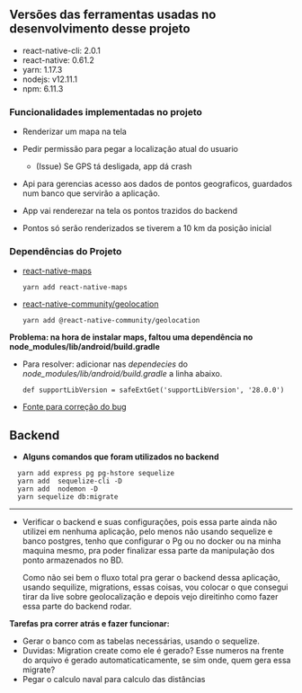 ## Versões das ferramentas usadas no desenvolvimento desse projeto

- react-native-cli: 2.0.1
- react-native: 0.61.2
- yarn: 1.17.3
- nodejs: v12.11.1
- npm: 6.11.3

### Funcionalidades implementadas no projeto 
- Renderizar um mapa na tela
- Pedir permissão para pegar a localização atual do usuario 
    - (Issue) Se GPS tá desligada, app dá crash

- Api para gerencias acesso aos dados de pontos geograficos, guardados num banco que servirão a aplicação. 
- App vai renderezar na tela os pontos trazidos do backend
- Pontos só serão renderizados se tiverem a 10 km da posição inicial

### Dependências do Projeto

- [react-native-maps](https://github.com/react-native-community/react-native-maps)

  `yarn add react-native-maps`

- [react-native-community/geolocation](https://github.com/react-native-community/react-native-geolocation)

  `yarn add @react-native-community/geolocation`

**Problema: na hora de instalar maps, faltou uma dependência no node_modules/lib/android/build.gradle** 

- Para resolver: adicionar nas *dependecies* do *node_modules/lib/android/build.gradle* a linha abaixo.

  `def supportLibVersion = safeExtGet('supportLibVersion', '28.0.0')`

- [Fonte para correção do bug](https://github.com/react-native-community/react-native-maps/pull/3106/files)

## Backend
-  **Alguns comandos que foram utilizados no backend**
``` 
  yarn add express pg pg-hstore sequelize
  yarn add  sequelize-cli -D
  yarn add  nodemon -D 
  yarn sequelize db:migrate
```    

--------------------------------------------------------------------------------
* Verificar o backend e suas configurações, pois essa parte ainda não utilizei em nenhuma aplicação, pelo menos não usando sequelize e banco postgres, tenho que configurar o Pg ou no docker ou na minha maquina mesmo, pra poder finalizar essa parte da manipulação dos ponto armazenados no BD.

  Como não sei bem o fluxo total pra gerar o backend dessa aplicação, usando sequilize, migrations, essas coisas, vou colocar o que consegui tirar da live sobre geolocalização e depois vejo direitinho como fazer essa parte do backend rodar.

**Tarefas pra correr atrás e fazer funcionar:**
- Gerar o banco com as tabelas necessárias, usando o sequelize.
- Duvidas: Migration create como ele é gerado? Esse numeros na frente do
  arquivo é gerado automaticaticamente, se sim onde, quem gera essa migrate?
- Pegar o calculo naval para calculo das distâncias